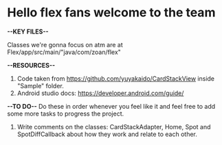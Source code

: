 # Hello flex fans welcome to the team

<b>--KEY FILES--</b>

Classes we're gonna focus on atm are at Flex/app/src/main/"java/com/zoan/flex"


<b>--RESOURCES--</b>

1. Code taken from https://github.com/yuyakaido/CardStackView inside "Sample" folder.
2. Android studio docs: https://developer.android.com/guide/

<b>--TO DO--</b>
Do these in order whenever you feel like it and feel free to add some more tasks to progress the project.

1. Write comments on the classes: CardStackAdapter, Home, Spot and SpotDiffCallback about how they work and relate to each other.
